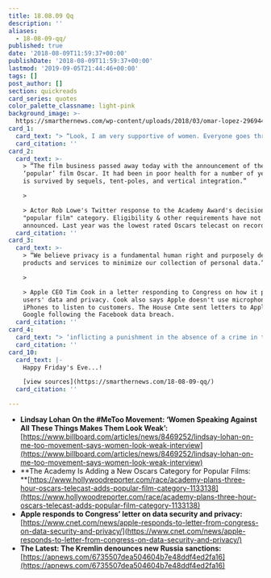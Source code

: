 ```yaml
---
title: 18.08.09 Qq
description: ''
aliases:
  - 18-08-09-qq/
published: true
date: '2018-08-09T11:59:37+00:00'
publishDate: '2018-08-09T11:59:37+00:00'
lastmod: '2019-09-05T21:44:46+00:00'
tags: []
post_author: []
section: quickreads
card_series: quotes
color_palette_classname: light-pink
background_image: >-
  https://smarthernews.com/wp-content/uploads/2018/03/omar-lopez-296944-unsplash-360x360.jpg
card_1:
  card_text: "> “Look, I am very supportive of women. Everyone goes through their own experiences in their own ways….A I’m going to really hate myself for saying this, but I think by women speaking against all these things, it makes them look weak when they are very strong women.”\n> \n> Lindsay Lohan on the #MeToo movement to The Times (UK)"
  card_citation: ''
card_2:
  card_text: >-
    > “The film business passed away today with the announcement of the
    ‘popular’ film Oscar. It had been in poor health for a number of years. It
    is survived by sequels, tent-poles, and vertical integration.”

    > 

    > Actor Rob Lowe's Twitter response to the Academy Award's decision to add a
    "popular film" category. Eligibility & other requirements have not been
    announced. Last year was the lowest rated Oscars telecast on record.
  card_citation: ''
card_3:
  card_text: >-
    > “We believe privacy is a fundamental human right and purposely design our
    products and services to minimize our collection of personal data.”

    > 

    > Apple CEO Tim Cook in a letter responding to Congress on how it protects
    users' data and privacy. Cook also says Apple doesn't use microphones on
    iPhones to listen to customers. The House Cmte sent letters to Apple &
    Google following the Facebook data breach.
  card_citation: ''
card_4:
  card_text: "> ‘inflicting a punishment in the absence of a crime in the tradition of lynch law.”\n> \n> Senior Russian lawmaker on newly announced U.S. sanctions on Russia over the March nerve agent poisoning in UK. On Wednesday, a U.S. State Dep't spokeswoman said the Government of the Russian Federation has used chemical or biological weapons in violation of international law or has used lethal chemical or biological weapons against its own nationals."
  card_citation: ''
card_10:
  card_text: |-
    Happy Friday's Eve...!

    [view sources](https://smarthernews.com/18-08-09-qq/)
  card_citation: ''

---
```

*   **Lindsay Lohan On the #MeToo Movement: ‘Women Speaking Against All These Things Makes Them Look Weak’:** [https://www.billboard.com/articles/news/8469252/lindsay-lohan-on-me-too-movement-says-women-look-weak-interview](https://www.billboard.com/articles/news/8469252/lindsay-lohan-on-me-too-movement-says-women-look-weak-interview)
*   **The Academy Is Adding a New Oscars Category for Popular Films:  
    **[https://www.hollywoodreporter.com/race/academy-plans-three-hour-oscars-telecast-adds-popular-film-category-1133138](https://www.hollywoodreporter.com/race/academy-plans-three-hour-oscars-telecast-adds-popular-film-category-1133138)
*   **Apple responds to Congress’ letter on data security and privacy:**  
    [https://www.cnet.com/news/apple-responds-to-letter-from-congress-on-data-security-and-privacy/](https://www.cnet.com/news/apple-responds-to-letter-from-congress-on-data-security-and-privacy/)
*   **The Latest: The Kremlin denounces new Russia sanctions:** [https://apnews.com/6735507dea504604b7e48ddf4ed2fa16](https://apnews.com/6735507dea504604b7e48ddf4ed2fa16)